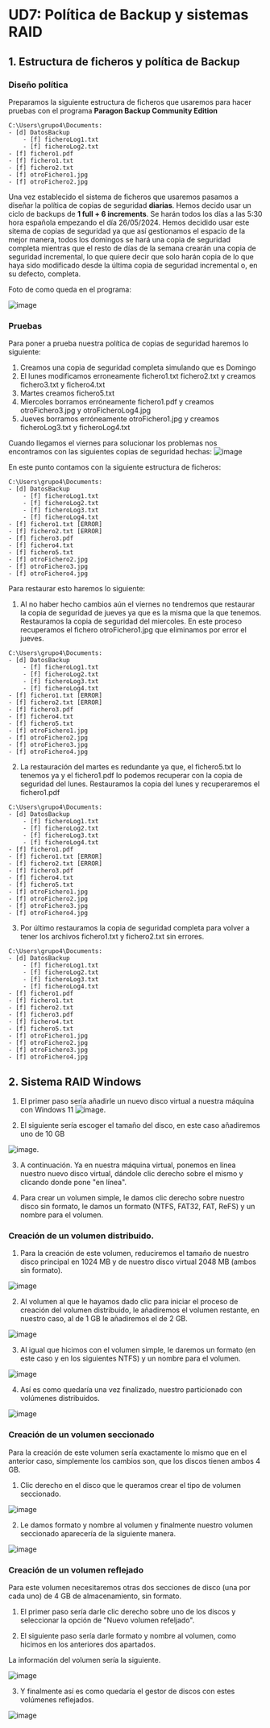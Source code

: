 # UD7: Política de Backup y sistemas RAID
## 1. Estructura de ficheros y política de **Backup** 
### Diseño política
Preparamos la siguiente estructura de ficheros que usaremos para hacer pruebas con el programa **Paragon Backup Community Edition**  
````
C:\Users\grupo4\Documents:
- [d] DatosBackup
    - [f] ficheroLog1.txt   
    - [f] ficheroLog2.txt
- [f] fichero1.pdf
- [f] fichero1.txt
- [f] fichero2.txt
- [f] otroFichero1.jpg
- [f] otroFichero2.jpg
`````
Una vez establecido el sistema de ficheros que usaremos pasamos a diseñar la política de copias de seguridad **diarias**. Hemos decido usar un ciclo de backups de **1 full + 6 increments**. Se harán todos los días a las 5:30 
hora española empezando el día 26/05/2024. Hemos decidido usar este sitema de copias de seguridad ya que así gestionamos el espacio de la mejor manera, todos los domingos se hará una copia de seguridad completa mientras que el resto de días de la semana
crearán una copia de seguridad incremental, lo que quiere decir que solo harán copia de lo que haya sido modificado desde la última copia de seguridad incremental o, en su defecto, completa.
  
Foto de como queda en el programa:  
  
![image](https://github.com/Carlos0rpa/Trabajo-M.2/blob/main/backup.png)

### Pruebas

Para poner a prueba nuestra política de copias de seguridad haremos lo siguiente:  
1. Creamos una copia de seguridad completa simulando que es Domingo
2. El lunes modificamos erroneamente fichero1.txt fichero2.txt y creamos fichero3.txt y fichero4.txt
3. Martes creamos fichero5.txt
4. Miercoles borramos erróneamente fichero1.pdf y creamos otroFichero3.jpg y otroFicheroLog4.jpg
5. Jueves borramos erróneamente otroFichero1.jpg y creamos ficheroLog3.txt y ficheroLog4.txt
  
Cuando llegamos el viernes para solucionar los problemas nos encontramos con las siguientes copias de seguridad hechas:
![image](https://github.com/Carlos0rpa/Trabajo-M.2/blob/main/8.png)

En este punto contamos con la siguiente estructura de ficheros:
````
C:\Users\grupo4\Documents:
- [d] DatosBackup
    - [f] ficheroLog1.txt   
    - [f] ficheroLog2.txt
    - [f] ficheroLog3.txt   
    - [f] ficheroLog4.txt
- [f] fichero1.txt [ERROR]
- [f] fichero2.txt [ERROR]
- [f] fichero3.pdf
- [f] fichero4.txt
- [f] fichero5.txt
- [f] otroFichero2.jpg
- [f] otroFichero3.jpg
- [f] otroFichero4.jpg
````

Para restaurar esto haremos lo siguiente:  

1. Al no haber hecho cambios aún el viernes no tendremos que restaurar la copia de seguridad de jueves ya que es la misma que la que tenemos. Restauramos la copia de seguridad del miercoles. En este proceso
recuperamos el fichero otroFichero1.jpg que eliminamos por error el jueves.
````
C:\Users\grupo4\Documents:
- [d] DatosBackup
    - [f] ficheroLog1.txt
    - [f] ficheroLog2.txt    
    - [f] ficheroLog3.txt   
    - [f] ficheroLog4.txt
- [f] fichero1.txt [ERROR]
- [f] fichero2.txt [ERROR]
- [f] fichero3.pdf
- [f] fichero4.txt
- [f] fichero5.txt
- [f] otroFichero1.jpg
- [f] otroFichero2.jpg
- [f] otroFichero3.jpg
- [f] otroFichero4.jpg
````
2. La restauración del martes es redundante ya que, el fichero5.txt lo tenemos ya y el fichero1.pdf lo podemos recuperar con la copia de seguridad del lunes. Restauramos la copia del lunes y recuperaremos el fichero1.pdf
````
C:\Users\grupo4\Documents:
- [d] DatosBackup
    - [f] ficheroLog1.txt
    - [f] ficheroLog2.txt    
    - [f] ficheroLog3.txt   
    - [f] ficheroLog4.txt
- [f] fichero1.pdf
- [f] fichero1.txt [ERROR]
- [f] fichero2.txt [ERROR]
- [f] fichero3.pdf
- [f] fichero4.txt
- [f] fichero5.txt
- [f] otroFichero1.jpg
- [f] otroFichero2.jpg
- [f] otroFichero3.jpg
- [f] otroFichero4.jpg
````
3. Por último restauramos la copia de seguridad completa para volver a tener los archivos fichero1.txt y fichero2.txt sin errores.
````
C:\Users\grupo4\Documents:
- [d] DatosBackup
    - [f] ficheroLog1.txt
    - [f] ficheroLog2.txt  
    - [f] ficheroLog3.txt   
    - [f] ficheroLog4.txt
- [f] fichero1.pdf
- [f] fichero1.txt
- [f] fichero2.txt
- [f] fichero3.pdf
- [f] fichero4.txt
- [f] fichero5.txt
- [f] otroFichero1.jpg
- [f] otroFichero2.jpg
- [f] otroFichero3.jpg
- [f] otroFichero4.jpg
````   
## 2. Sistema RAID Windows

1. El primer paso sería añadirle un nuevo disco virtual a nuestra máquina con Windows 11
![image](https://github.com/Carlos0rpa/Trabajo-M.2/blob/main/tipo_disco.png).

2. El siguiente sería escoger el tamaño del disco, en este caso añadiremos uno de 10 GB

![image](https://github.com/Carlos0rpa/Trabajo-M.2/blob/main/seleccion_del_disco_de_10GB_vm.png).

3. A continuación. Ya en nuestra máquina virtual, ponemos en línea nuestro nuevo disco virtual, dándole clic derecho sobre el mismo y clicando donde pone "en línea".

4. Para crear un volumen simple, le damos clic derecho sobre nuestro disco sin formato, le damos un formato (NTFS, FAT32, FAT, ReFS) y un nombre para el volumen.


### Creación de un volumen distribuido.

1. Para la creación de este volumen, reduciremos el tamaño de nuestro disco principal en 1024 MB y de nuestro disco virtual 2048 MB (ambos sin formato).

![image](https://github.com/Carlos0rpa/Trabajo-M.2/blob/main/vol_distr.png)

2. Al volumen al que le hayamos dado clic para iniciar el proceso de creación del volumen distribuido, le añadiremos el volumen restante, en nuestro caso, al de 1 GB le añadiremos el de 2 GB.

![image](https://github.com/Carlos0rpa/Trabajo-M.2/blob/main/2_gb_mas.png)

3. Al igual que hicimos con el volumen simple, le daremos un formato (en este caso y en los siguientes NTFS) y un nombre para el volumen.

![image](https://github.com/Carlos0rpa/Trabajo-M.2/blob/main/formato_nombre.png)

4. Así es como quedaría una vez finalizado, nuestro particionado con volúmenes distribuidos.

![image](https://github.com/Carlos0rpa/Trabajo-M.2/blob/main/distr.png)


### Creación de un volumen seccionado

Para la creación de este volumen sería exactamente lo mismo que en el anterior caso, simplemente los cambios son, que los discos tienen ambos 4 GB.

1. Clic derecho en el disco que le queramos crear el tipo de volumen seccionado.

![image](https://github.com/Carlos0rpa/Trabajo-M.2/blob/main/vol_secc_4gb.png)

2. Le damos formato y nombre al volumen y finalmente nuestro volumen seccionado aparecería de la siguiente manera.

![image](https://github.com/Carlos0rpa/Trabajo-M.2/blob/main/vol_secc.png)


### Creación de un volumen reflejado

Para este volumen necesitaremos otras dos secciones de disco (una por cada uno) de 4 GB de almacenamiento, sin formato.

1. El primer paso sería darle clic derecho sobre uno de los discos y seleccionar la opción de "Nuevo volumen refeljado".

2. El siguiente paso sería darle formato y nombre al volumen, como hicimos en los anteriores dos apartados.

La información del volumen sería la siguiente.

![image](https://github.com/Carlos0rpa/Trabajo-M.2/blob/main/Info_refl.png)

3. Y finalmente así es como quedaría el gestor de discos con estes volúmenes reflejados.

![image](https://github.com/Carlos0rpa/Trabajo-M.2/blob/main/vol_refl.png)

````
